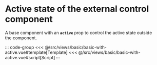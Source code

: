 <basicWithActive/>

# Active state of the external control component

A base component with an <b>`active` </b> prop to control the active state outside the component.

::: code-group
<<< @/src/views/basic/basic-with-active.vue#template[Template]
<<< @/src/views/basic/basic-with-active.vue#script[Script]
:::